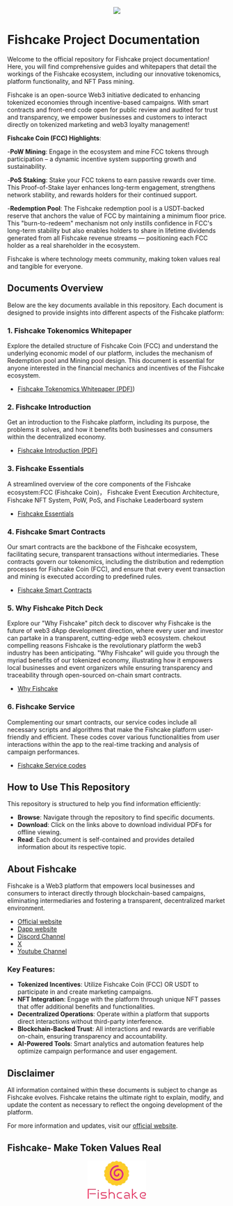 <p align="center">
  <img src="https://github.com/Fishcake-Labs/image-/blob/main/banner1.png"/>
</p>

# Fishcake Project Documentation

Welcome to the official repository for Fishcake project documentation! Here, you will find comprehensive guides and whitepapers that detail the workings of the Fishcake ecosystem, including our innovative tokenomics, platform functionality, and NFT Pass mining.

Fishcake is an open-source Web3 initiative dedicated to enhancing tokenized economies through incentive-based campaigns. With smart contracts and front-end code open for public review and audited for trust and transparency, we empower businesses and customers to interact directly on tokenized marketing and web3 loyalty management!

**Fishcake Coin (FCC) Highlights**:

-**PoW Mining**: Engage in the ecosystem and mine FCC tokens through participation – a dynamic incentive system supporting growth and sustainability.

-**PoS Staking**: Stake your FCC tokens to earn passive rewards over time. This Proof-of-Stake layer enhances long-term engagement, strengthens network stability, and rewards holders for their continued support.

-**Redemption Pool**: The Fishcake redemption pool is a USDT-backed reserve that anchors the value of FCC by maintaining a minimum floor price. This "burn-to-redeem" mechanism not only instills confidence in FCC's long-term stability but also enables holders to share in lifetime dividends generated from all Fishcake revenue streams — positioning each FCC holder as a real shareholder in the ecosystem. 

Fishcake is where technology meets community, making token values real and tangible for everyone.

## Documents Overview

Below are the key documents available in this repository. Each document is designed to provide insights into different aspects of the Fishcake platform:

### 1. Fishcake Tokenomics Whitepaper
Explore the detailed structure of Fishcake Coin (FCC) and understand the underlying economic model of our platform, includes the mechanism of Redemption pool and Mining pool design. This document is essential for anyone interested in the financial mechanics and incentives of the Fishcake ecosystem.
- [Fishcake Tokenomics Whitepaper (PDF)](https://github.com/FishcakeLab/Fishcake-Tokenomics/blob/main/Fishcake%20EventFi%20Tokenomic%20Whitepaper.pdf))

### 2. Fishcake Introduction
Get an introduction to the Fishcake platform, including its purpose, the problems it solves, and how it benefits both businesses and consumers within the decentralized economy.
- [Fishcake Introduction (PDF)](https://github.com/FishcakeLab/Fishcake-Tokenomics/blob/main/Fishcake%20Introduction.pdf)

### 3. Fishcake Essentials
A streamlined overview of the core components of the Fishcake ecosystem:FCC (Fishcake Coin)， Fishcake Event Execution Architecture, Fishcake NFT System, PoW, PoS, and Fischake Leaderboard system 
-  [Fishcake Essentials](https://github.com/FishcakeLab/fishcake-Tokenomics/blob/main/Fishcake%20Essentials.pdf)
  
### 4. Fishcake Smart Contracts
Our smart contracts are the backbone of the Fishcake ecosystem, facilitating secure, transparent transactions without intermediaries. These contracts govern our tokenomics, including the distribution and redemption processes for Fishcake Coin (FCC), and ensure that every event transaction and mining is executed according to predefined rules.
-  [Fishcake Smart Contracts](https://github.com/FishcakeLab/fishcake-contracts)

### 5. Why Fishcake Pitch Deck
Explore our "Why Fishcake" pitch deck to discover why Fishcake is the future of web3 dApp development direction, where every user and investor can partake in a transparent, cutting-edge web3 ecosystem. chekout compelling reasons Fishcake is the revolutionary platform the web3 industry has been anticipating. "Why Fishcake" will guide you through the myriad benefits of our tokenized economy, illustrating how it empowers local businesses and event organizers while ensuring transparency and traceability through open-sourced on-chain smart contracts.
-  [Why Fishcake](https://github.com/FishcakeLab/fishcake-Tokenomics/blob/main/Why%20Fishcake.pdf)

### 6. Fishcake Service
Complementing our smart contracts, our service codes include all necessary scripts and algorithms that make the Fishcake platform user-friendly and efficient. These codes cover various functionalities from user interactions within the app to the real-time tracking and analysis of campaign performances.
-  [Fishcake Service codes](https://github.com/FishcakeLab/fishcake-service)

## How to Use This Repository

This repository is structured to help you find information efficiently:
- **Browse**: Navigate through the repository to find specific documents.
- **Download**: Click on the links above to download individual PDFs for offline viewing.
- **Read**: Each document is self-contained and provides detailed information about its respective topic.

## About Fishcake

Fishcake is a Web3 platform that empowers local businesses and consumers to interact directly through blockchain-based campaigns, eliminating intermediaries and fostering a transparent, decentralized market environment.
-  [Official website](https://www.fishcake.org)
-  [Dapp website](https://www.fishcake.org)
-  [Discord Channel ](https://discord.gg/hbHBW5Jq2s)
-  [X](https://twitter.com/fishcake_labs)
-  [Youtube Channel](https://www.youtube.com/channel/UCwWaz6t7o00fhl8nY37Y5Ig)
  
### Key Features:
- **Tokenized Incentives**: Utilize Fishcake Coin (FCC) OR USDT to participate in and create marketing campaigns.
- **NFT Integration**: Engage with the platform through unique NFT passes that offer additional benefits and functionalities.
- **Decentralized Operations**: Operate within a platform that supports direct interactions without third-party interference.
- **Blockchain-Backed Trust**: All interactions and rewards are verifiable on-chain, ensuring transparency and accountability.
- **AI-Powered Tools**: Smart analytics and automation features help optimize campaign performance and user engagement.

## Disclaimer

All information contained within these documents is subject to change as Fishcake evolves. Fishcake retains the ultimate right to explain, modify, and update the content as necessary to reflect the ongoing development of the platform.

For more information and updates, visit our [official website](https://www.fishcake.org).

## Fishcake- Make Token Values Real 
<p align="center">
  <img src="https://github.com/Fishcake-Labs/image-/blob/main/logo2-removebg-preview.png.png" alt="Fishcake logo"/>
</p>
